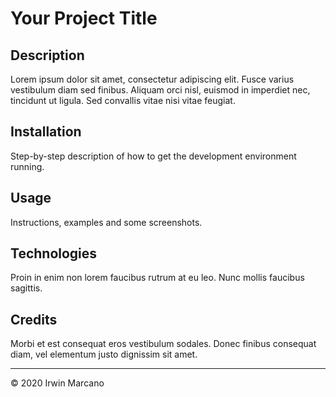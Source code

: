 # Your Project Title

## Description

Lorem ipsum dolor sit amet, consectetur adipiscing elit. Fusce varius vestibulum diam sed finibus. Aliquam orci nisl, euismod in imperdiet nec, tincidunt ut ligula. Sed convallis vitae nisi vitae feugiat.

## Installation

Step-by-step description of how to get the development environment running.

## Usage

Instructions, examples and some screenshots.

## Technologies

Proin in enim non lorem faucibus rutrum at eu leo. Nunc mollis faucibus sagittis.

## Credits

Morbi et est consequat eros vestibulum sodales. Donec finibus consequat diam, vel elementum justo dignissim sit amet.

---

© 2020 Irwin Marcano
